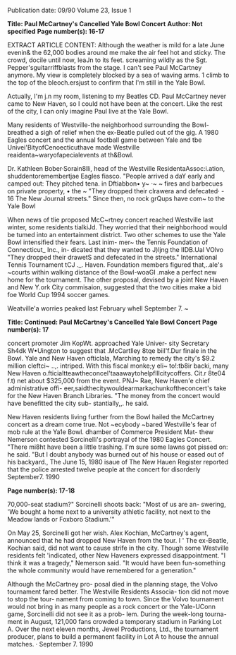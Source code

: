 Publication date: 09/90
Volume 23, Issue 1

**Title: Paul McCartney's Cancelled Yale Bowl Concert**
**Author: Not specified**
**Page number(s): 16-17**

EXTRACT ARTICLE CONTENT:
Although the weather is mild for a late June evenin& 
the 62,000 bodies around me make the air feel hot and 
sticky. The crowd, docile until now, leaJn to its feet. 
screaming wildly as the Sgt. Pepper'sguitarriffblasts 
from the stage. I can't see Paul McCartney anymore. My 
view is completely blocked by a sea of waving arms. 1 
climb to the top of the bleoch.ersjust to confirm that I'm 
still in the Yale Bowl. 

Actually, I'm j.n my room, listening to my Beatles 
CD. Paul McCartney never came to New Haven, so I 
could not have been at the concert. Like the rest of the 
city, I can only imagine Paul live at the Yale Bowl. 

Many residents of Westville-the neighborhood 
surrounding the Bowl-breathed a sigh of relief when 
the ex-Beatle pulled out of the gig. A 1980 Eagles 
concert and the annual football game between Yale 
and tbe Univei'BityofCenoecticuthave made Westville 
reaidenta~waryofapecialevents at th&Bowl. 

Dr. Kathleen Bober·Sorain8lli, head of the Westville 
ResidentaAssoc:i.ation, shuddentoremembertjae Eagles 
fiasco. "People arrived a daY early and camped out: 
They pitched tena. in Dftiabbon• y~ 
·~ 
~ 
fires and barbecues on private property, • the ~ 
"They dropped their clrawera and defecated· -
16 The New Journal 
streets." Since then, no rock grQups have com~ to the 
Yale Bowl 

When news of tlie proposed McC~rtney concert 
reached Westville last winter, some residents tialkiJd. 
They worried that their neighborhood would be tumed 
into an entertainment district. Two other schemes to 
use the Yale Bowl intensified their fears. Last inim-
mer~ the Tennis Foundation of Connecticut_ Inc., in-
dicated that they wanted to J)ljng the IIDB.Ual VOlvo 
"They dropped their drawetS 
and defecated in the streets." 
International Tennis Tournament tCJ ._. Haven. 
Foundation members figured that,..ale's ~courts­
within walking distance of the Bowl-woaGI .make a 
perfect new home for the tournament. The other 
proposal, devised by a joint New Haven and New Y.ork 
City commisaion, suggested that the two cities make a 
bid foe World Cup 1994 soccer games. 

Weatville'a worries peaked last February whell 
September 7. ~


**Title: Continued: Paul McCartney's Cancelled Yale Bowl Concert**
**Page number(s): 17**

concert promoter Jim KopWt. approached Yale Univer-
sity Secretary Sh4dk W•Uington to suggest that 
.McCartlley 8tqe biil'f.Dur finale in the Bowl. Yale and 
New Haven ofticlala, Marching to remedy the city's 
$9.2 million cleftci~ ..,. intriped. With this fiscal 
monke;y eli~ to!:tb8ir backi, many New Haven 
o.fticialtteawtheconcel'taaawaytohelpflllcitycoffers. 
Cit.r 8te04 f.t) net about $325,000 from the event. 
PNJ~ Rae, New Haven'e chief administrative offi-
eer,saidthecitywouldearmarkachunkoftheconcert's 
take for the New Haven Branch Libraries. "The money 
from the concert would have benefitted the city sub-
stantially,,. he said. 

New Haven residents living further from the Bowl 
hailed the McCartney concert as a dream come true. 
Not ~ecybody ~bared Westville's fear of mob rule at 
the Ya1e Bowl. dhamber of Commerce President Mat-
thew Nemerson contested Sorcinelli's portrayal of the 
1980 Eagles Concert. "There mi8ht have been a little 
trashing. I'm sure some lawns got pissed on: he said. 
"But I doubt anybody was burned out of his house or 
eased out of his backyard., The June 15, 1980 isaue 
of The New Hauen Register reported that the police 
arrested twelve people at the concert for disorderly 
September7. 1990 


**Page number(s): 17-18**

70,000-seat stadium?" Sorcinelli 
shoots back: "Most of us are an-
swering, 'We bought a home next to 
a university athletic facility, not 
next to the Meadow lands or Foxboro 
Stadium.'" 

On May 25, Sorcinelli got her 
wish. Alex Kochian, McCartney's 
agent, announced that he had 
dropped New Haven from the tour. 
I ' The ex-Beatle, Kochian said, did 
not want to cause strife in the city. 
Though some Westville residents 
felt \'indicated, other New Haveners 
expressed disappointment. "I think 
it was a tragedy," Nemerson said. 
"It would have been fun-something 
the whole community would have 
remembered for a generation." 

Although the McCartney pro-
posal died in the planning stage, 
the Volvo tournament fared better. 
The Westville Residents Associa-
tion did not move to stop the tour-
nament from coming to town. Since 
the Volvo tournament would not 
bring in as many people as a rock 
concert or the Yale-UConn game, 
Sorcinelli did not see it as a prob-
lem. During the week-long tourna-
ment in August, 121,000 fans 
crowded a temporary stadium in 
Parking Lot A. Over the next eleven 
months, Jewel Productions, Ltd., 
the tournament producer, plans to 
build a permanent facility in Lot A 
to house the annual matches. 
· September 7. 1990